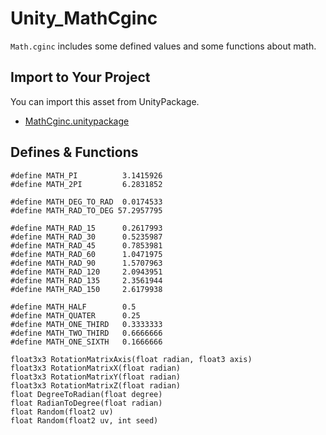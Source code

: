 # Unity_MathCginc

``Math.cginc`` includes some defined values and some functions about math.


## Import to Your Project

You can import this asset from UnityPackage.

- [MathCginc.unitypackage](https://github.com/XJINE/Unity_MathCginc/blob/master/MathCginc.unitypackage)


## Defines & Functions

```hlsl
#define MATH_PI          3.1415926
#define MATH_2PI         6.2831852

#define MATH_DEG_TO_RAD  0.0174533
#define MATH_RAD_TO_DEG 57.2957795

#define MATH_RAD_15      0.2617993
#define MATH_RAD_30      0.5235987
#define MATH_RAD_45      0.7853981
#define MATH_RAD_60      1.0471975
#define MATH_RAD_90      1.5707963
#define MATH_RAD_120     2.0943951
#define MATH_RAD_135     2.3561944
#define MATH_RAD_150     2.6179938

#define MATH_HALF        0.5
#define MATH_QUATER      0.25
#define MATH_ONE_THIRD   0.3333333
#define MATH_TWO_THIRD   0.6666666
#define MATH_ONE_SIXTH   0.1666666

float3x3 RotationMatrixAxis(float radian, float3 axis)
float3x3 RotationMatrixX(float radian)
float3x3 RotationMatrixY(float radian)
float3x3 RotationMatrixZ(float radian)
float DegreeToRadian(float degree)
float RadianToDegree(float radian)
float Random(float2 uv)
float Random(float2 uv, int seed)
```
